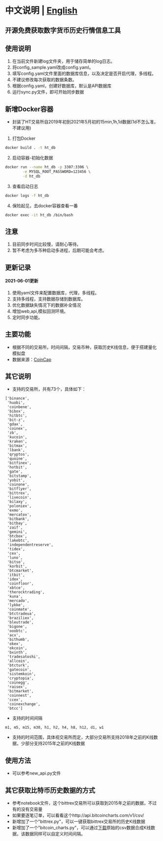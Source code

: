 # 中文说明 | [English](README_en.md)
## 开源免费获取数字货币历史行情信息工具

## 使用说明
1. 在当前文件新建log文件夹，用于储存简单的log日志。
2. 将config_sample.yaml改成config.yaml。
3. 填写config.yaml文件里面的数据库信息，以及决定是否开启代理，多线程。
4. 不建议修改每次获取的数据条数。
5. 根据config.yaml，创建好数据库，默认是API数据库
6. 运行sync.py文件，即可开始同步数据

## 新增Docker容器
- 封装了HT交易所自2019年初到2021年5月初的15min,1h,1d数据(1d不怎么准，不建议用)
1. 打包Docker
```bash
docker build . -t ht_db
```
2. 启动容器-初始化数据
```bash
docker run --name ht_db -p 3307:3306 \
        -e MYSQL_ROOT_PASSWORD=123456 \
        -d ht_db
```
3. 查看启动日志
```bash
docker logs -f ht_db
```
4. 保险起见，去docker容器查看一番
```bash
docker exec -it ht_db /bin/bash
```

## 注意
1. 目前同步时间比较慢，请耐心等待。
2. 暂不考虑为多币种启动多进程，后期可能会考虑。

## 更新记录
#### 2021-06-01更新
1. 使用yaml文件来配置数据库，代理，多线程。
2. 支持多线程，支持数据存储到数据库。
3. 优化数据缺失情况下的数据补全情况
4. 增加web,api,模拟回测环境。
5. 定时同步功能。

## 主要功能

- 根据不同的交易所，时间间隔，交易币种，获取历史K线信息，便于搭建量化模拟盘
- 数据来源：[CoinCap](https://docs.coincap.io/?version=latest#51da64d7-b83b-4fac-824f-3f06b6c8d944)

## 其它说明

- 支持的交易所，共有73个，具体如下：

```shell
['binance',
 'huobi',
 'coinbene',
 'bibox',
 'hitbtc',
 'bit-z',
 'gdax',
 'coinex',
 'zb',
 'kucoin',
 'kraken',
 'bitmax',
 'lbank',
 'qryptos',
 'quoine',
 'bitfinex',
 'hotbit',
 'gate',
 'bitstamp',
 'yobit',
 'coinone',
 'bitflyer',
 'bittrex',
 'livecoin',
 'bilaxy',
 'poloniex',
 'exmo',
 'mercatox',
 'bitbank',
 'bitbay',
 'zaif',
 'gemini',
 'btcbox',
 'lakebtc',
 'independentreserve',
 'tidex',
 'cex',
 'luno',
 'bitso',
 'korbit',
 'btcmarket',
 'itbit',
 'idex',
 'coinfloor',
 'xbtce',
 'therocktrading',
 'kuna',
 'mercado',
 'lykke',
 'coinmate',
 'btctradeua',
 'braziliex',
 'bleutrade',
 'bigone',
 'ooobtc',
 'acx',
 'bithumb',
 'okex',
 'okcoin',
 'bxinth',
 'tradesatoshi',
 'allcoin',
 'btcturk',
 'gatecoin',
 'sistemkoin',
 'cryptopia',
 'coinegg',
 'raisex',
 'bitmarket',
 'coinnest',
 'ccex',
 'coinexchange',
 'btcc']
```

- 支持的时间间隔

```shell
m1, m5, m15, m30, h1, h2, h4, h8, h12, d1, w1
```

- 支持的时间范围，具体视交易所而定，大部分交易所支持2018年之前的K线数据，少部分支持2015年之前的K线数据

## 使用方法

- 可以参考new_api.py文件

## 其它获取比特币历史数据的方式

- 参考notebook文件，这个bittrex交易所可以获取到2015年之前的数据，不过有的没有交易量
- 如果要逐笔订单，可以看看这个http://api.bitcoincharts.com/v1/csv/
- 新增加了一个"bittrex.py"，可以一键获取bittrex交易所的历史K线数据
- 新增加了一个"bitcoin_charts.py"，可以通过[下载](http://api.bitcoincharts.com/v1/csv/)原始的csv数据合成K线数据，该数据同样可以自定义时间间隔。
